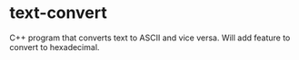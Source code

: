 # text-convert
C++ program that converts text to ASCII and vice versa. Will add feature to convert to hexadecimal.
